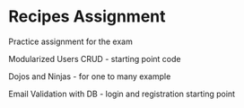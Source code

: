 # Recipes Assignment

Practice assignment for the exam

Modularized Users CRUD - starting point code

Dojos and Ninjas - for one to many example

Email Validation with DB - login and registration starting point